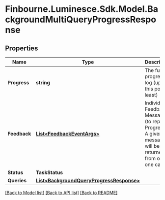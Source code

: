 # Finbourne.Luminesce.Sdk.Model.BackgroundMultiQueryProgressResponse

## Properties

Name | Type | Description | Notes
------------ | ------------- | ------------- | -------------
**Progress** | **string** | The full progress log (up to this point at least) | [optional] 
**Feedback** | [**List&lt;FeedbackEventArgs&gt;**](FeedbackEventArgs.md) | Individual Feedback Messages (to replace Progress).  A given message will be returned from only one call. | [optional] 
**Status** | **TaskStatus** |  | [optional] 
**Queries** | [**List&lt;BackgroundQueryProgressResponse&gt;**](BackgroundQueryProgressResponse.md) |  | [optional] 

[[Back to Model list]](../README.md#documentation-for-models) [[Back to API list]](../README.md#documentation-for-api-endpoints) [[Back to README]](../README.md)

